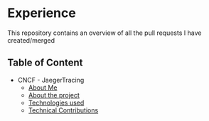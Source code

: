 # Experience

This repository contains an overview of all the pull requests I have created/merged 

## Table of Content

- CNCF - JaegerTracing
  - [About Me](https://github.com/akagami-harsh/Experience/blob/main/Jaeger/README.md#Little-about-me)
  - [About the project](https://github.com/akagami-harsh/Experience/blob/main/Jaeger/README.md#about-the-project)
  - [Technologies used](https://github.com/akagami-harsh/Experience/blob/main/Jaeger/README.mdtechnologies-used)
  - [Technical Contributions](https://github.com/akagami-harsh/Experience/blob/main/Jaeger/README.md#technical-contributions)
